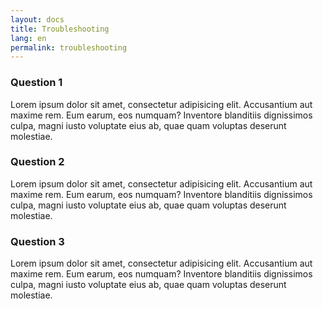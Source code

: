 ```yaml
---
layout: docs
title: Troubleshooting
lang: en
permalink: troubleshooting
---
```


### Question 1

Lorem ipsum dolor sit amet, consectetur adipisicing elit. Accusantium aut maxime rem. Eum earum, eos numquam? Inventore blanditiis dignissimos culpa, magni iusto voluptate eius ab, quae quam voluptas deserunt molestiae.

### Question 2

Lorem ipsum dolor sit amet, consectetur adipisicing elit. Accusantium aut maxime rem. Eum earum, eos numquam? Inventore blanditiis dignissimos culpa, magni iusto voluptate eius ab, quae quam voluptas deserunt molestiae.

### Question 3

Lorem ipsum dolor sit amet, consectetur adipisicing elit. Accusantium aut maxime rem. Eum earum, eos numquam? Inventore blanditiis dignissimos culpa, magni iusto voluptate eius ab, quae quam voluptas deserunt molestiae.
